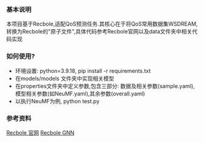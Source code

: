 ### 基本说明


本项目基于Recbole,适配QoS预测任务.其核心在于将QoS常用数据集WSDREAM,转换为Recbole的"原子文件",具体代码参考Recbole官网以及data文件夹中相关代码实现


### 如何使用?

- 环境设置: python=3.9.18, pip install -r requirements.txt
- 在models/models 文件夹中实现相关模型
- 在properties文件夹中定义参数,包含三部分: 数据及相关参数(sample.yaml),模型相关参数(如NeuMF.yaml),其余参数(overall.yaml)
- 以执行NeuMF为例, python test.py

### 参考资料

[Recbole 官网](https://recbole.io/cn/index.html)
[Recbole GNN](https://github.com/RUCAIBox/RecBole-GNN)